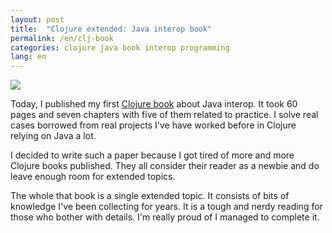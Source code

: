 ```yaml
---
layout: post
title:  "Clojure extended: Java interop book"
permalink: /en/clj-book
categories: clojure java book interop programming
lang: en
---
```


[book]:https://leanpub.com/clojure-java-interop

![](https://user-images.githubusercontent.com/1059232/44922949-7b73ac00-ad4f-11e8-999b-5f52fbba329d.png)

Today, I published my first [Clojure book][book] about Java interop. It took 60 pages and seven chapters with five of them related to practice. I solve real cases borrowed from real projects I've have worked before in Clojure relying on Java a lot.

I decided to write such a paper because I got tired of more and more Clojure books published. They all consider their reader as a newbie and do leave enough room for extended topics.

The whole that book is a single extended topic. It consists of bits of knowledge I've been collecting for years. It is a tough and nerdy reading for those who bother with details. I'm really proud of I managed to complete it.
